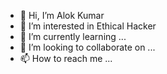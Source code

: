 - 👋 Hi, I’m Alok Kumar
- 👀 I’m interested in Ethical Hacker
- 🌱 I’m currently learning ...
- 💞️ I’m looking to collaborate on ...
- 📫 How to reach me ...

<!---
kralok779/kralok779 is a ✨ special ✨ repository because its `README.md` (this file) appears on your GitHub profile.
You can click the Preview link to take a look at your changes.
--->
